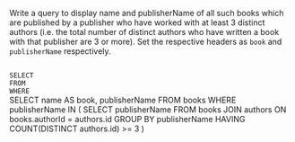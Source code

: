 Write a query to display name and publisherName of all such books which are published by a publisher who have worked with at least 3 distinct authors (i.e. the total number of distinct authors who have written a book with that publisher are 3 or more). Set the respective headers as `book` and `publisherName` respectively.



<Editor lang="sql" dbName="students2-v3.db" type="exercise">
<code>
SELECT 
FROM
WHERE
</code>

<solution>
SELECT  name AS book,
        publisherName
FROM    books
WHERE   publisherName IN  (
                            SELECT   publisherName
                            FROM     books JOIN authors
                            ON       books.authorId = authors.id
                            GROUP BY publisherName
                            HAVING   COUNT(DISTINCT authors.id) >= 3   
                        )
</solution>
</Editor>